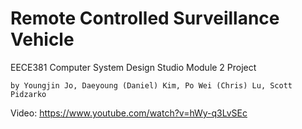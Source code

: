 # Remote Controlled Surveillance Vehicle

EECE381 Computer System Design Studio Module 2 Project

    by Youngjin Jo, Daeyoung (Daniel) Kim, Po Wei (Chris) Lu, Scott Pidzarko

Video: https://www.youtube.com/watch?v=hWy-q3LvSEc

